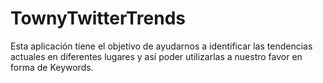 # TownyTwitterTrends

Esta aplicación tiene el objetivo de ayudarnos a identificar las tendencias actuales en diferentes lugares y así poder utilizarlas a nuestro favor en forma de Keywords.
